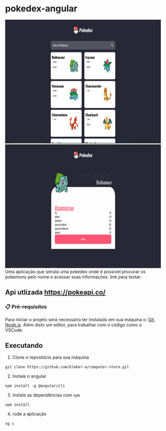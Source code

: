 # pokedex-angular
<div style="display: inline;">
<img src="./file/Tela1.PNG" alt="Apresetação" width="800" height="400" >
<img src="./file/Tela2.PNG" alt="Apresentação" width="800" height="400">
</div>
Uma aplicação que simula uma pokedex onde é possivel procurar os pokemons pelo nome e acessar suas informações. link para testar: 


## Api utlizada https://pokeapi.co/

### 📋 Pré-requisitos
Para iniciar o projeto será necessário ter instalado em sua máquina o: [Git](https://git-scm.com), [Node.js](https://nodejs.org/en/). Além disto um editor, para trabalhar com o código como o VSCode.

## Executando
1. Clone o repositório para sua máquina

```
git clone https://github.com/kleber-a/computer-store.git
```
2. Instale o angular

```
npm install -g @angular/cli
```

3. Instale as dependências com `npm`

```
npm install
```

4. rode a aplicação 

```
ng s
```
